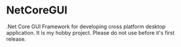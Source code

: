 # NetCoreGUI
.Net Core GUI Framework for developing cross platform desktop application. It is my hobby project. Please do not use before it's first release.

